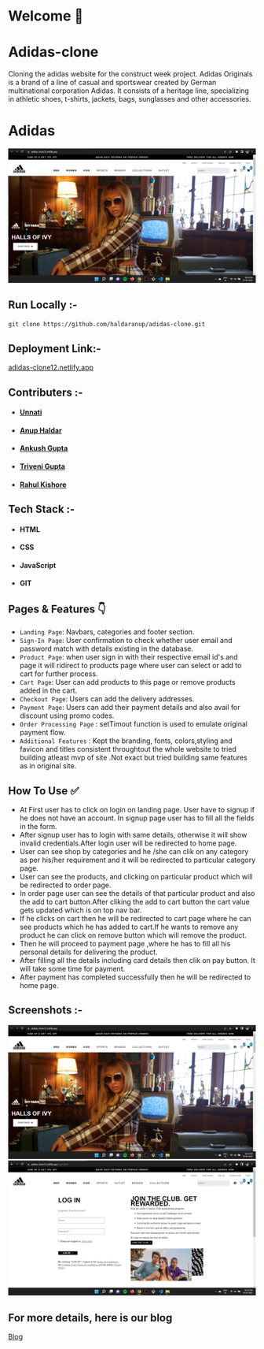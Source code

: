 # Welcome :wave:

# Adidas-clone
Cloning the adidas website for the construct week project. Adidas Originals is a brand of a line of casual and sportswear created by German multinational corporation Adidas. It consists of a heritage line, specializing in athletic shoes, t-shirts, jackets, bags, sunglasses and other accessories.
# Adidas


![Adidas](/src/assets/homepage.png)





## Run Locally :-
```bash
git clone https://github.com/haldaranup/adidas-clone.git
```



## Deployment Link:-
[adidas-clone12.netlify.app](https://adidas-clone12.netlify.app/)

## Contributers :- 
- #### [Unnati](https://www.linkedin.com/in/unnati-gandhi-122212230/)
- #### [Anup Haldar](https://www.linkedin.com/in/haldar-anup/)
- #### [Ankush Gupta](https://www.linkedin.com/in/ankush-gupta-41097/)
- #### [Triveni Gupta](https://www.linkedin.com/in/trivenigupta/)
- #### [Rahul Kishore](https://www.linkedin.com/in/rahul-kishore-48835b223/)



## Tech Stack :- 

- #### HTML
- #### CSS 
- #### JavaScript
- #### GIT


## Pages & Features :point_down:


- `Landing Page`: Navbars, categories and footer section.
- `Sign-In Page`: User confirmation to check whether user email and password match with details existing in the database.
- `Product Page`: when user sign in with their respective email id's and  page it will ridirect to products page where user can select or add to cart for further process.
- `Cart Page`: User can add products to this page or remove products added in the cart.
- `Checkout Page`: Users can add the delivery addresses.
- `Payment Page`: Users can add their payment details and also avail for discount using promo codes.
- `Order Processing Page` : setTimout function is used to emulate original payment flow.
- `Additional Features` : Kept the branding, fonts, colors,styling and favicon and titles consistent throughtout the whole website to tried building atleast mvp of site .Not exact but tried  building same features as in original site.
 
## How To Use ✅

- At First user has to click on login on landing page. User have to signup if he does not have an account. In signup page user has to  fill  all the fields in the form.
- After signup user has to login with same details, otherwise it will show invalid credentials.After login user will be redirected to home page.
- User can see shop by categories and he /she can clik on any category as per his/her requirement and it will be redirected to particular category page.
- User can see the products, and clicking on particular product which will be redirected to order page.
- In order page user can see the details of that particular product and also the add to cart button.After cliking the add to cart button the cart value gets updated which is on top nav bar.
- If he clicks on cart then he will be redirected to cart page where he can see products which he has added to cart.If he wants to remove any product he can click on remove button which will remove the product. 
- Then he will proceed to payment page ,where he has to fill all his personal details for delivering the product.
- After filling all the details including card details then clik on pay button. It will take some time for payment.
- After payment has completed successfully then he will be redirected to home page.



## Screenshots :- 
![Paytm-mall](/src/assets/homepage.png)
![items](/src/assets/login.png)

## For more details, here is our blog
[Blog](https://medium.com/@unnatigandhi999/9622ce83d95a)
